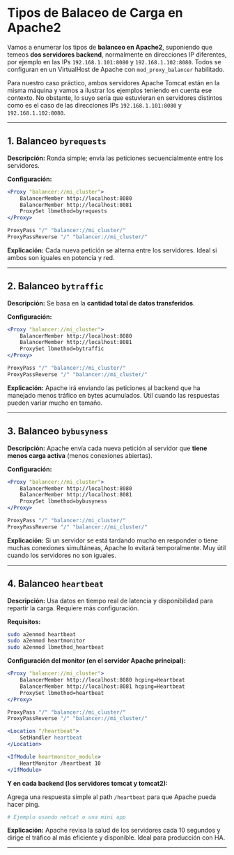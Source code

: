 
# Tipos de Balaceo de Carga en Apache2

Vamos a enumerar los tipos de **balanceo en Apache2**, suponiendo que temeos **dos servidores backend**, normalmente en direcciones IP diferentes, por ejemplo en las IPs `192.168.1.101:8080` y `192.168.1.102:8080`. Todos se configuran en un VirtualHost de Apache con `mod_proxy_balancer` habilitado.

Para nuestro caso práctico, ambos servidores Apache Tomcat están en la misma máquina y vamos a ilustrar los ejemplos teniendo en cuenta ese contexto. No obstante, lo suyo sería que estuvieran en servidores distintos como es el caso de las direcciones IPs `192.168.1.101:8080` y `192.168.1.102:8080`.

---

## **1. Balanceo `byrequests`**

**Descripción:** Ronda simple; envía las peticiones secuencialmente entre los servidores.

**Configuración:**

```apache
<Proxy "balancer://mi_cluster">
    BalancerMember http://localhost:8080
    BalancerMember http://localhost:8081
    ProxySet lbmethod=byrequests
</Proxy>

ProxyPass "/" "balancer://mi_cluster/"
ProxyPassReverse "/" "balancer://mi_cluster/"
```

**Explicación:** Cada nueva petición se alterna entre los servidores. Ideal si ambos son iguales en potencia y red.

---

## **2. Balanceo `bytraffic`**

**Descripción:** Se basa en la **cantidad total de datos transferidos**.

**Configuración:**

```apache
<Proxy "balancer://mi_cluster">
    BalancerMember http://localhost:8080
    BalancerMember http://localhost:8081
    ProxySet lbmethod=bytraffic
</Proxy>

ProxyPass "/" "balancer://mi_cluster/"
ProxyPassReverse "/" "balancer://mi_cluster/"
```

**Explicación:** Apache irá enviando las peticiones al backend que ha manejado menos tráfico en bytes acumulados. Útil cuando las respuestas pueden variar mucho en tamaño.

---

## **3. Balanceo `bybusyness`**

**Descripción:** Apache envía cada nueva petición al servidor que **tiene menos carga activa** (menos conexiones abiertas).

**Configuración:**

```apache
<Proxy "balancer://mi_cluster">
    BalancerMember http://localhost:8080
    BalancerMember http://localhost:8081
    ProxySet lbmethod=bybusyness
</Proxy>

ProxyPass "/" "balancer://mi_cluster/"
ProxyPassReverse "/" "balancer://mi_cluster/"
```

**Explicación:** Si un servidor se está tardando mucho en responder o tiene muchas conexiones simultáneas, Apache lo evitará temporalmente. Muy útil cuando los servidores no son iguales.

---

## **4. Balanceo `heartbeat`**

**Descripción:** Usa datos en tiempo real de latencia y disponibilidad para repartir la carga. Requiere más configuración.

**Requisitos:**

```bash
sudo a2enmod heartbeat
sudo a2enmod heartmonitor
sudo a2enmod lbmethod_heartbeat
```

**Configuración del monitor (en el servidor Apache principal):**

```apache
<Proxy "balancer://mi_cluster">
    BalancerMember http://localhost:8080 hcping=Heartbeat
    BalancerMember http://localhost:8081 hcping=Heartbeat
    ProxySet lbmethod=heartbeat
</Proxy>

ProxyPass "/" "balancer://mi_cluster/"
ProxyPassReverse "/" "balancer://mi_cluster/"

<Location "/heartbeat">
    SetHandler heartbeat
</Location>

<IfModule heartmonitor_module>
    HeartMonitor /heartbeat 10
</IfModule>
```

**Y en cada backend (los servidores tomcat y tomcat2):**

Agrega una respuesta simple al path `/heartbeat` para que Apache pueda hacer ping.

```bash
# Ejemplo usando netcat o una mini app
```

**Explicación:** Apache revisa la salud de los servidores cada 10 segundos y dirige el tráfico al más eficiente y disponible. Ideal para producción con HA.

---


